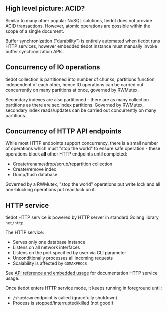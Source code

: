 ## High level picture: ACID?

Similar to many other popular NoSQL solutions, tiedot does not provide ACID transactions. However, atomic operations are possible within the scope of a single document.

Buffer synchronization ("durability") is entirely automated when tiedot runs HTTP services, however embedded tiedot instance must manually invoke buffer synchronization APIs.

## Concurrency of IO operations

tiedot collection is partitioned into number of chunks; partitions function independent of each other, hence IO operations can be carried out concurrently on many partitions at once, governed by RWMutex.

Secondary indexes are also partitioned - there are as many collection partitions as there are sec.index partitions. Governed by RWMutex, secondary index reads/updates can be carried out concurrently on many partitions.

## Concurrency of HTTP API endpoints

While most HTTP endpoints support concurrency, there is a small number of operations which must "stop the world" to ensure safe operation - these operations block __all__ other HTTP endpoints until completed:

- Create/rename/drop/scrub/repartition collection
- Create/remove index
- Dump/flush database

Governed by a RWMutex, "stop the world" operations put write lock and all non-blocking operations put read lock on it.

## HTTP service

tiedot HTTP service is powered by HTTP server in standard Golang library `net/http`.

The HTTP service:

- Serves only one database instance
- Listens on all network interfaces
- Listens on the port specified by user via CLI parameter
- Unconditionally processes all incoming requests
- Scalability is affected by `GOMAXPROCS`

See [API reference and embedded usage] for documentation HTTP service usage.

Once tiedot enters HTTP service mode, it keeps running in foreground until:

- `/shutdown` endpoint is called (gracefully shutdown)
- Process is stopped/interrupted/killed (not good!)

[API reference and embedded usage]: https://github.com/HouzuoGuo/tiedot/wiki/API-reference-and-embedded-usage